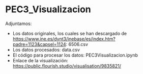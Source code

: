 # PEC3_Visualizacion
Adjuntamos:
- Los datos originales, los cuales se han descargado de https://www.ine.es/dynt3/inebase/es/index.htm?padre=1123&capsel=1124: 6506.csv
- Los datos procesados: data.csv
- El código para procesar los datos: PEC3Visualizacion.ipynb
- Enlace de la visualización: https://public.flourish.studio/visualisation/9835821/ 

